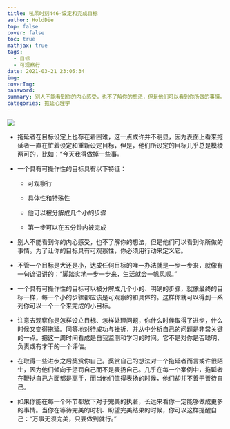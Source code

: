 ```yaml
---
title: 吼呆时刻446-设定和完成目标
author: HoldDie
top: false
cover: false
toc: true
mathjax: true
tags:
  - 目标
  - 可观察行
date: 2021-03-21 23:05:34
img:
coverImg:
password:
summary: 别人不能看到你的内心感受，也不了解你的想法，但是他们可以看到你所做的事情。为了让你的目标具有可观察性，你必须用行动来定义它。
categories: 拖延心理学
---
```


![](https://cdn.jsdelivr.net/gh/asxing/img1/20210321230712.png)

- 拖延者在目标设定上也存在着困难，这一点或许并不明显，因为表面上看来拖延者一直在忙着设定和重新设定目标，但是，他们所设定的目标几乎总是模棱两可的，比如：“今天我得做掉一些事。

- 一个具有可操作性的目标具有以下特征：

  - 可观察行

  - 具体性和特殊性

  - 他可以被分解成几个小的步骤

  - 第一步可以在五分钟内被完成

- 别人不能看到你的内心感受，也不了解你的想法，但是他们可以看到你所做的事情。为了让你的目标具有可观察性，你必须用行动来定义它。

- 不管一个目标是大还是小，达成任何目标的唯一办法就是一步一步来，就像有一句谚语讲的：“脚踏实地一步一步来，生活就会一帆风顺。”

- 一个具有可操作性的目标可以被分解成几个小的、明确的步骤，就像最终的目标一样，每一个小的步骤都应该是可观察的和具体的。这样你就可以得到一系列你可以一个一个来完成的小目标。

- 注意去观察你是怎样设立目标、怎样处理问题，你什么时候取得了进步，什么时候又变得拖延。同等地对待成功与挫折，并从中分析自己的问题是非常关键的一点。把这一周时间看成是自我监测和学习的时间。它不是对你是否聪明、负责或有才干的一个评估。

- 在取得一些进步之后奖赏你自己。奖赏自己的想法对一个拖延者而言或许很陌生，因为他们倾向于惩罚自己而不是表扬自己。几乎在每一个案例中，拖延者在鞭挞自己方面都是高手，而当他们值得表扬的时候，他们却并不善于善待自己。

- 如果你能在每一个环节都放下对于完美的执著，长远来看你一定能够做成更多的事情。当你在等待完美的时机、盼望完美结果的时候，你可以这样提醒自己：“万事无须完美，只要做到就行。”